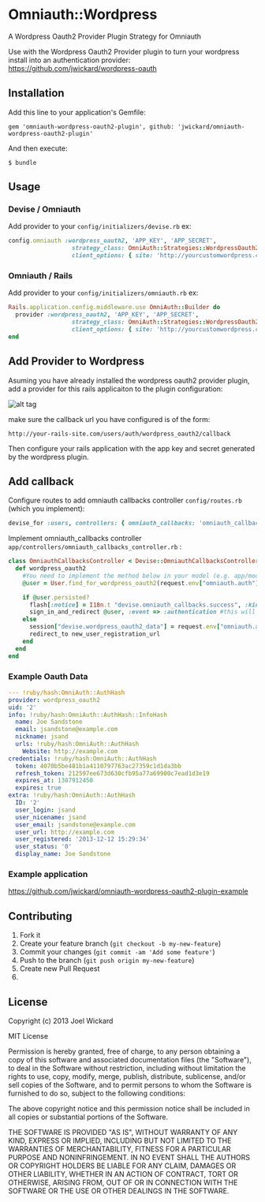 # Omniauth::Wordpress

A Wordpress Oauth2 Provider Plugin Strategy for Omniauth

Use with the Wordpress Oauth2 Provider plugin to turn  your wordpress install into an authentication provider: https://github.com/jwickard/wordpress-oauth


## Installation

Add this line to your application's Gemfile:

    gem 'omniauth-wordpress-oauth2-plugin', github: 'jwickard/omniauth-wordpress-oauth2-plugin'

And then execute:

    $ bundle

<!-- Or install it yourself as:

    $ gem install omniauth-wordpress-oauth2-plugin
-->
## Usage

### Devise / Omniauth
Add provider to your `config/initializers/devise.rb` ex:

```ruby
config.omniauth :wordpress_oauth2, 'APP_KEY', 'APP_SECRET',
                  strategy_class: OmniAuth::Strategies::WordpressOauth2Plugin, 
                  client_options: { site: 'http://yourcustomwordpress.com' }
```

### Omniauth / Rails
Add provider to your `config/initializers/omniauth.rb` ex:

```ruby
Rails.application.config.middleware.use OmniAuth::Builder do
  provider :wordpress_oauth2, 'APP_KEY', 'APP_SECRET',
                  strategy_class: OmniAuth::Strategies::WordpressOauth2Plugin, 
                  client_options: { site: 'http://yourcustomwordpress.com' }
end
```

## Add Provider to Wordpress
Asuming you have already installed the wordpress oauth2 provider plugin, add a provider for this rails applicaiton to the plugin configuration:

![alt tag](https://raw.github.com/jwickard/omniauth-wordpress-oauth2-plugin-example/master/config-screen.png)

make sure the callback url you have configured is of the form:

`http://your-rails-site.com/users/auth/wordpress_oauth2/callback`

Then configure your rails application with the app key and secret generated by the wordpress plugin.

## Add callback

Configure routes to add omniauth callbacks controller `config/routes.rb` (which you implement):

```ruby
devise_for :users, controllers: { omniauth_callbacks: 'omniauth_callbacks' }
```
Implement omniauth_callbacks controller `app/controllers/omniauth_callbacks_controller.rb` :

```ruby
class OmniauthCallbacksController < Devise::OmniauthCallbacksController
  def wordpress_oauth2
    #You need to implement the method below in your model (e.g. app/models/user.rb)
    @user = User.find_for_wordpress_oauth2(request.env["omniauth.auth"], current_user)

    if @user.persisted?
      flash[:notice] = I18n.t "devise.omniauth_callbacks.success", :kind => "Wordpress Oauth2"
      sign_in_and_redirect @user, :event => :authentication #this will throw if @user is not activated
    else
      session["devise.wordpress_oauth2_data"] = request.env["omniauth.auth"]
      redirect_to new_user_registration_url
    end
  end
end
```

### Example Oauth Data

```yaml
--- !ruby/hash:OmniAuth::AuthHash
provider: wordpress_oauth2
uid: '2'
info: !ruby/hash:OmniAuth::AuthHash::InfoHash
  name: Joe Sandstone
  email: jsandstone@example.com
  nickname: jsand
  urls: !ruby/hash:OmniAuth::AuthHash
    Website: http://example.com
credentials: !ruby/hash:OmniAuth::AuthHash
  token: 4070b5be481b1a4110797763ac27359c1d1da3bb
  refresh_token: 212597ee673d630cfb95a77a69900c7ead1d3e19
  expires_at: 1387912450
  expires: true
extra: !ruby/hash:OmniAuth::AuthHash
  ID: '2'
  user_login: jsand
  user_nicename: jsand
  user_email: jsandstone@example.com
  user_url: http://example.com
  user_registered: '2013-12-12 15:29:34'
  user_status: '0'
  display_name: Joe Sandstone
```

### Example application 

https://github.com/jwickard/omniauth-wordpress-oauth2-plugin-example

## Contributing

1. Fork it
2. Create your feature branch (`git checkout -b my-new-feature`)
3. Commit your changes (`git commit -am 'Add some feature'`)
4. Push to the branch (`git push origin my-new-feature`)
5. Create new Pull Request
6. 

## License
Copyright (c) 2013 Joel Wickard

MIT License

Permission is hereby granted, free of charge, to any person obtaining
a copy of this software and associated documentation files (the
"Software"), to deal in the Software without restriction, including
without limitation the rights to use, copy, modify, merge, publish,
distribute, sublicense, and/or sell copies of the Software, and to
permit persons to whom the Software is furnished to do so, subject to
the following conditions:

The above copyright notice and this permission notice shall be
included in all copies or substantial portions of the Software.

THE SOFTWARE IS PROVIDED "AS IS", WITHOUT WARRANTY OF ANY KIND,
EXPRESS OR IMPLIED, INCLUDING BUT NOT LIMITED TO THE WARRANTIES OF
MERCHANTABILITY, FITNESS FOR A PARTICULAR PURPOSE AND
NONINFRINGEMENT. IN NO EVENT SHALL THE AUTHORS OR COPYRIGHT HOLDERS BE
LIABLE FOR ANY CLAIM, DAMAGES OR OTHER LIABILITY, WHETHER IN AN ACTION
OF CONTRACT, TORT OR OTHERWISE, ARISING FROM, OUT OF OR IN CONNECTION
WITH THE SOFTWARE OR THE USE OR OTHER DEALINGS IN THE SOFTWARE.

